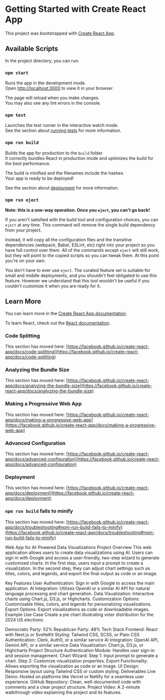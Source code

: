 
# Getting Started with Create React App

This project was bootstrapped with [Create React App](https://github.com/facebook/create-react-app).

## Available Scripts

In the project directory, you can run:

### `npm start`

Runs the app in the development mode.\
Open [http://localhost:3000](http://localhost:3000) to view it in your browser.

The page will reload when you make changes.\
You may also see any lint errors in the console.

### `npm test`

Launches the test runner in the interactive watch mode.\
See the section about [running tests](https://facebook.github.io/create-react-app/docs/running-tests) for more information.

### `npm run build`

Builds the app for production to the `build` folder.\
It correctly bundles React in production mode and optimizes the build for the best performance.

The build is minified and the filenames include the hashes.\
Your app is ready to be deployed!

See the section about [deployment](https://facebook.github.io/create-react-app/docs/deployment) for more information.

### `npm run eject`

**Note: this is a one-way operation. Once you `eject`, you can't go back!**

If you aren't satisfied with the build tool and configuration choices, you can `eject` at any time. This command will remove the single build dependency from your project.

Instead, it will copy all the configuration files and the transitive dependencies (webpack, Babel, ESLint, etc) right into your project so you have full control over them. All of the commands except `eject` will still work, but they will point to the copied scripts so you can tweak them. At this point you're on your own.

You don't have to ever use `eject`. The curated feature set is suitable for small and middle deployments, and you shouldn't feel obligated to use this feature. However we understand that this tool wouldn't be useful if you couldn't customize it when you are ready for it.

## Learn More

You can learn more in the [Create React App documentation](https://facebook.github.io/create-react-app/docs/getting-started).

To learn React, check out the [React documentation](https://reactjs.org/).

### Code Splitting

This section has moved here: [https://facebook.github.io/create-react-app/docs/code-splitting](https://facebook.github.io/create-react-app/docs/code-splitting)

### Analyzing the Bundle Size

This section has moved here: [https://facebook.github.io/create-react-app/docs/analyzing-the-bundle-size](https://facebook.github.io/create-react-app/docs/analyzing-the-bundle-size)

### Making a Progressive Web App

This section has moved here: [https://facebook.github.io/create-react-app/docs/making-a-progressive-web-app](https://facebook.github.io/create-react-app/docs/making-a-progressive-web-app)

### Advanced Configuration

This section has moved here: [https://facebook.github.io/create-react-app/docs/advanced-configuration](https://facebook.github.io/create-react-app/docs/advanced-configuration)

### Deployment

This section has moved here: [https://facebook.github.io/create-react-app/docs/deployment](https://facebook.github.io/create-react-app/docs/deployment)

### `npm run build` fails to minify

This section has moved here: [https://facebook.github.io/create-react-app/docs/troubleshooting#npm-run-build-fails-to-minify](https://facebook.github.io/create-react-app/docs/troubleshooting#npm-run-build-fails-to-minify)

Web App for AI-Powered Data Visualizations
Project Overview
This web application allows users to create data visualizations using AI. Users can sign in with Google and access a user-friendly, two-step wizard to generate customized charts. In the first step, users input a prompt to create a visualization. In the second step, they can adjust chart settings such as titles, colors, and legends, and export the final output as code or an image.

Key Features
User Authentication: Sign in with Google to access the main application.
AI Integration: Utilizes OpenAI or a similar AI API for natural language processing and chart generation.
Data Visualization: Interactive charts using Chart.js, D3.js, or Highcharts.
Customization Options: Customizable titles, colors, and legends for personalizing visualizations.
Export Options: Export visualizations as code or downloadable images.
Example Use Case
Create a pie chart illustrating voter distribution for the 2024 US elections:

Democratic Party: 52%
Republican Party: 48%
Tech Stack
Frontend: React with Next.js or SvelteKit
Styling: Tailwind CSS, SCSS, or Plain CSS
Authentication: Clerk, Auth0, or a similar service
AI Integration: OpenAI API, Gemini API, or a similar service
Data Visualization: Chart.js, D3.js, or Highcharts
Project Structure
Authentication Module: Handles user sign-in and session management.
Chart Wizard:
Step 1: Input prompt to generate a chart.
Step 2: Customize visualization properties.
Export Functionality: Allows exporting the visualization as code or an image.
UI Design: Responsive layout using Tailwind CSS or custom styling.
Deliverables
Live Demo: Hosted on platforms like Vercel or Netlify for a seamless user experience.
GitHub Repository: Clean, well-documented code with comments and a clear project structure.
Project Video: A 2-minute walkthrough video explaining the project and its features.